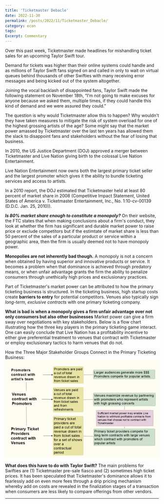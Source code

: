 ```yaml
---
title: 'Ticketmaster Debacle'
date: 2022-11-30
permalink: /posts/2022/11/Ticketmaster_Debacle/
category: econ
tags:
Excerpt: Commentary
---
```


Over this past week, Ticketmaster made headlines for mishandling ticket sales for an upcoming Taylor Swift tour. 

Demand for tickets was higher than their online systems could handle and as millions of Taylor Swift fans signed on and called in only to wait on virtual queues behind thousands of other Swifties with many receiving error messages and being kicked out of the system altogether. 

Joining the vocal backlash of disappointed fans, Taylor Swift made the following  statement on November 18th, “I’m not going to make excuses for anyone because we asked them, multiple times, if they could handle this kind of demand and we were assured they could.”

The question is why would Ticketmaster allow this to happen? Why wouldn't they have taken measures to mitigate the risk of system overload for one of the highest grossing artists of the age? Some might say that the market power amassed by Ticketmaster over the last ten years has allowed them the slack to disappoint fans and stakeholders without the fear of losing that business.  

In 2010, the US Justice Department (DOJ) approved a merger between Ticketmaster and Live Nation giving birth to the colossal Live Nation Entertainment. 

Live Nation Entertainment now owns both the largest primary ticket seller and the largest promoter which gives it the ability to bundle ticketing services and access to artists. 

In a 2010 report, the DOJ  estimated that Ticketmaster held at least 80 percent of market share in 2008 (Competitive Impact Statement, United States of America v. Ticketmaster Entertainment, Inc., No. 1:10-cv-00139 (D.D.C. Jan. 25, 2010)). 

***Is 80% market share enough to constitute a monopoly?***
On their website, the FTC states that when making conclusions about a firm's conduct, they look at whether the firm has significant and durable market power to raise price or exclude competitors but if the estimtate of market share is less than 50 percent of the sales of a particular product or service within a geographic area, then the firm is usually deemed not to have monopoly power. 

**Monopolies are not inherently bad though.**
A monopoly is not a concern when obtained by having superior and innovative products or service. It becomes a problem when that dominance is achieved through predatory means, or when unfair advantage grants the firm the ability to penalize consumers through unethically high prices and exclusionary practices. 

Part of Ticketmaster's market power can be attributed to how the primary ticketing business is structured. In the ticketing business, high startup costs create **barriers to entry** for potential competitors. Venues also typically sign *long-term, exclusive contracts* with one primary ticketing company. 

**What is bad is when a monopoly gives a firm unfair advantage over not only consumers but also other businesses**
Market power can give a firm sway over negotiations with key stakeholders. Below is a flow chart illustrating how the three key players in the primary ticketing game interact. One can easily conclude that Live Nation has a profitability incentive to either give preferential treatment to venues that contract with Ticketmaster or employ exclusionary tactics to harm venues that do not. 


How the Three Major Stakeholder Groups Connect in the Primary Ticketing Business:
![](/images/Ticketmaster_explained.png)



**What does this have to do with Taylor Swift?**
The main problems for Swifties are (1) Ticketmaster pre-sale fiasco and (2) sometimes high ticket prices. It has been speculated that Ticketmaster's dominance allows it to fearlessly add on even more fees through a drip pricing mechanism whereby add on costs are revealed in the finalization stages of a transaction when consumers are less likely to compare offerings from other vendors. 


------